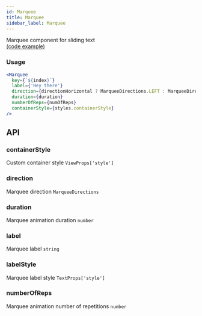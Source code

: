 ```yaml
---
id: Marquee
title: Marquee
sidebar_label: Marquee
---
```


Marquee component for sliding text  
[(code example)](https://github.com/wix/react-native-ui-lib/blob/master/demo/src/screens/componentScreens/MarqueeScreen.tsx)
<div style={{display: 'flex', flexDirection: 'row', overflowX: 'auto', maxHeight: '500px', alignItems: 'center'}}></div>

### Usage
``` jsx live
<Marquee
  key={`${index}`}
  label={'Hey there'}
  direction={directionHorizontal ? MarqueeDirections.LEFT : MarqueeDirections.RIGHT}
  duration={duration}
  numberOfReps={numOfReps}
  containerStyle={styles.containerStyle}
/>
```
## API
### containerStyle
Custom container style
`ViewProps['style'] ` 

### direction
Marquee direction
`MarqueeDirections ` 

### duration
Marquee animation duration
`number ` 

### label
Marquee label
`string ` 

### labelStyle
Marquee label style
`TextProps['style'] ` 

### numberOfReps
Marquee animation number of repetitions
`number ` 


